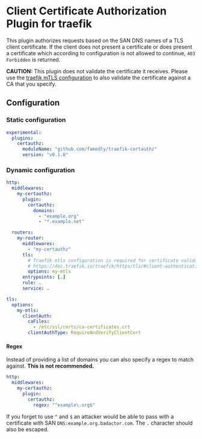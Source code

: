 # Client Certificate Authorization Plugin for traefik

This plugin authorizes requests based on the SAN DNS names of a TLS client certificate.
If the client does not present a certificate or does present a certificate which according to
configuration is not allowed to continue, `403 Forbidden` is returned.

**CAUTION:**
This plugin does not validate the certificate it receives.
Please use the [traefik mTLS configuration](https://doc.traefik.io/traefik/https/tls/#client-authentication-mtls)
to also validate the certificate against a CA that you specify.

## Configuration

### Static configuration
```yaml
experimental:
  plugins:
    certauthz:
      moduleName: "github.com/famedly/traefik-certauthz"
      version: "v0.1.0"
```

### Dynamic configuration
```yaml
http:
  middlewares:
    my-certauthz:
      plugin:
        certauthz:
          domains:
            - "example.org"
            - "*.example.net"

  routers:
    my-router:
      middlewares:
        - "my-certauthz"
      tls:
        # Traefik mtls configuration is required for certificate validation
        # https://doc.traefik.io/traefik/https/tls/#client-authentication-mtls
        options: my-mtls
      entrypoints: […]
      rule: …
      service: …

tls:
  options:
    my-mtls:
      clientAuth:
        caFiles:
          - /etc/ssl/certs/ca-certificates.crt
        clientAuthType: RequireAndVerifyClientCert
```

#### Regex
Instead of providing a list of domains you can also specify a regex to match against.
**This is not recommended.**

```yaml
http:
  middlewares:
    my-certauthz:
      plugin:
        certauthz:
          regex: "^example\.org$"
```

If you forget to use `^` and `$` an attacker would be able to pass with
a certificate with SAN `DNS:example.org.badactor.com`.
The `.` character should also be escaped.
